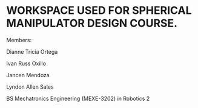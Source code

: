 # WORKSPACE USED FOR SPHERICAL MANIPULATOR DESIGN COURSE.


Members:

Dianne Tricia Ortega

Ivan Russ Oxillo

Jancen Mendoza

Lyndon Allen Sales



BS Mechatronics Engineering (MEXE-3202) in Robotics 2
